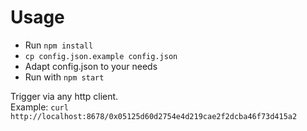 # Usage

* Run `npm install`
* `cp config.json.example config.json`
* Adapt config.json to your needs
* Run with `npm start`

Trigger via any http client.  
Example: `curl http://localhost:8678/0x05125d60d2754e4d219cae2f2dcba46f73d415a2`
